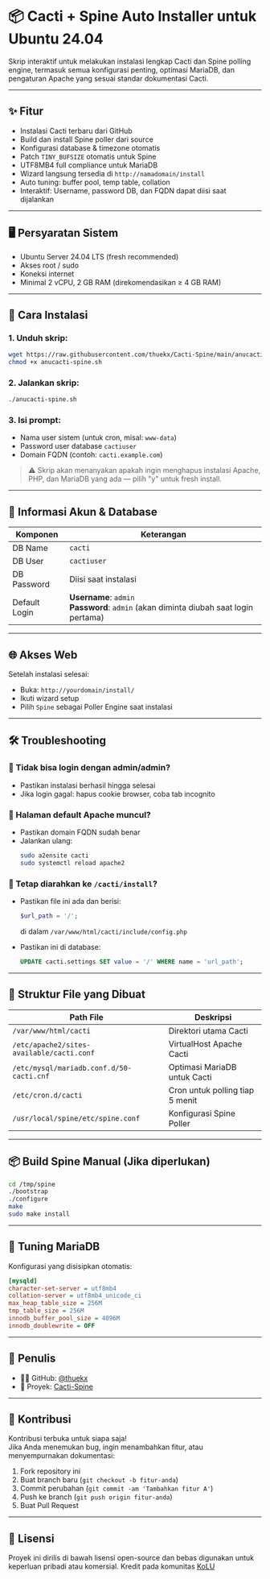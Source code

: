 # 📦 Cacti + Spine Auto Installer untuk Ubuntu 24.04

Skrip interaktif untuk melakukan instalasi lengkap Cacti dan Spine polling engine, termasuk semua konfigurasi penting, optimasi MariaDB, dan pengaturan Apache yang sesuai standar dokumentasi Cacti.

---

## ✨ Fitur

- Instalasi Cacti terbaru dari GitHub
- Build dan install Spine poller dari source
- Konfigurasi database & timezone otomatis
- Patch `TINY_BUFSIZE` otomatis untuk Spine
- UTF8MB4 full compliance untuk MariaDB
- Wizard langsung tersedia di `http://namadomain/install`
- Auto tuning: buffer pool, temp table, collation
- Interaktif: Username, password DB, dan FQDN dapat diisi saat dijalankan

---

## 🖥️ Persyaratan Sistem

- Ubuntu Server 24.04 LTS (fresh recommended)
- Akses root / sudo
- Koneksi internet
- Minimal 2 vCPU, 2 GB RAM (direkomendasikan ≥ 4 GB RAM)

---

## 🚀 Cara Instalasi

### 1. Unduh skrip:
```bash
wget https://raw.githubusercontent.com/thuekx/Cacti-Spine/main/anucacti-spine.sh
chmod +x anucacti-spine.sh
```

### 2. Jalankan skrip:
```bash
./anucacti-spine.sh
```

### 3. Isi prompt:
- Nama user sistem (untuk cron, misal: `www-data`)
- Password user database `cactiuser`
- Domain FQDN (contoh: `cacti.example.com`)

> ⚠️ Skrip akan menanyakan apakah ingin menghapus instalasi Apache, PHP, dan MariaDB yang ada — pilih "y" untuk fresh install.

---

## 🔐 Informasi Akun & Database

| Komponen       | Keterangan                  |
|----------------|-----------------------------|
| DB Name        | `cacti`                     |
| DB User        | `cactiuser`                 |
| DB Password    | Diisi saat instalasi        |
| Default Login  | **Username**: `admin`<br>**Password**: `admin` (akan diminta diubah saat login pertama) |

---

## 🌐 Akses Web

Setelah instalasi selesai:

- Buka: `http://yourdomain/install/`
- Ikuti wizard setup
- Pilih `Spine` sebagai Poller Engine saat instalasi

---

## 🛠️ Troubleshooting

### 🔹 Tidak bisa login dengan admin/admin?
- Pastikan instalasi berhasil hingga selesai
- Jika login gagal: hapus cookie browser, coba tab incognito

### 🔹 Halaman default Apache muncul?
- Pastikan domain FQDN sudah benar
- Jalankan ulang:
  ```bash
  sudo a2ensite cacti
  sudo systemctl reload apache2
  ```

### 🔹 Tetap diarahkan ke `/cacti/install`?
- Pastikan file ini ada dan berisi:
  ```php
  $url_path = '/';
  ```
  di dalam `/var/www/html/cacti/include/config.php`

- Pastikan ini di database:
  ```sql
  UPDATE cacti.settings SET value = '/' WHERE name = 'url_path';
  ```

---

## 📄 Struktur File yang Dibuat

| Path File                          | Deskripsi                             |
|-----------------------------------|----------------------------------------|
| `/var/www/html/cacti`             | Direktori utama Cacti                  |
| `/etc/apache2/sites-available/cacti.conf` | VirtualHost Apache Cacti        |
| `/etc/mysql/mariadb.conf.d/50-cacti.cnf` | Optimasi MariaDB untuk Cacti     |
| `/etc/cron.d/cacti`               | Cron untuk polling tiap 5 menit        |
| `/usr/local/spine/etc/spine.conf` | Konfigurasi Spine Poller               |

---

## 📦 Build Spine Manual (Jika diperlukan)

```bash
cd /tmp/spine
./bootstrap
./configure
make
sudo make install
```

---

## 🔧 Tuning MariaDB

Konfigurasi yang disisipkan otomatis:

```ini
[mysqld]
character-set-server = utf8mb4
collation-server = utf8mb4_unicode_ci
max_heap_table_size = 256M
tmp_table_size = 256M
innodb_buffer_pool_size = 4096M
innodb_doublewrite = OFF
```

---

## 👤 Penulis

- 👨‍💻 GitHub: [@thuekx](https://github.com/thuekx)
- 📂 Proyek: [Cacti-Spine](https://github.com/thuekx/Cacti-Spine)

---

## 🤝 Kontribusi

Kontribusi terbuka untuk siapa saja!  
Jika Anda menemukan bug, ingin menambahkan fitur, atau menyempurnakan dokumentasi:

1. Fork repository ini
2. Buat branch baru (`git checkout -b fitur-anda`)
3. Commit perubahan (`git commit -am 'Tambahkan fitur A'`)
4. Push ke branch (`git push origin fitur-anda`)
5. Buat Pull Request

---

## 📄 Lisensi

Proyek ini dirilis di bawah lisensi open-source dan bebas digunakan untuk keperluan pribadi atau komersial. Kredit pada komunitas [KoLU](https://kolu.web.id)
